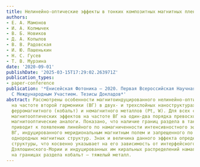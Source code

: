 ```yaml
---
title: Нелинейно-оптические эффекты в тонких композитных магнитных пленках
authors:
- Е. А. Мамонов
- И. А. Колмычек
- В. Б. Новиков
- Д. А. Копылов
- В. В. Радовская
- И. Ю. Пашенькин
- Н. С. Гусев
- Т. В. Мурзина
date: '2020-09-01'
publishDate: '2025-03-15T17:29:02.263971Z'
publication_types:
- paper-conference
publication: '*Енисейская Фотоника – 2020. Первая Всероссийская Научная Конференция
  С Международным Участием. Тезисы Докладов*'
abstract: Рассмотрены особенности магнитоиндуцированного нелинейно-оптического отклика
  на частоте второй гармоники (ВГ) в двух- и трехслойных наноструктурах на основе
  ферромагнитного (кобальт) и немагнитного металлов (Pt, W). Для всех структур величины
  магнитооптических эффектов на частоте ВГ на один-два порядка превосходят линейные
  магнитооптические аналоги. Показано, что наличие границ раздела в таких пленках
  приводит к появлению линейного по намагниченности интенсивностного эффекта в сигнале
  ВГ, индуцированного меридиональным магнитным полем и запрещенного по симметрии для
  однородных магнитных структур. Знак и величина данного эффекта определяются составом
  структуры, что косвенно указывает на его зависимость от интерфейсного взаимодействия
  Дзялошинского-Мории и индуцированных им киральных распределений намагниченности
  на границах раздела кобальт – тяжелый металл.
---
```

